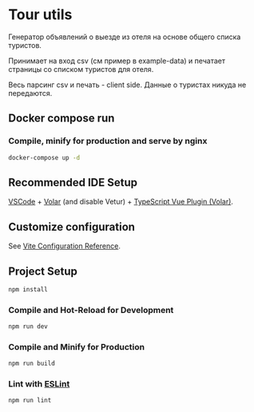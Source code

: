 # Tour utils

Генератор объявлений о выезде из отеля на основе общего списка туристов.

Принимает на вход csv (см пример в example-data) и печатает страницы со списком туристов для отеля.

Весь парсинг csv и печать - client side. Данные о туристах никуда не передаются.


## Docker compose run

### Compile, minify for production and serve by nginx

```sh
docker-compose up -d
```

## Recommended IDE Setup

[VSCode](https://code.visualstudio.com/) + [Volar](https://marketplace.visualstudio.com/items?itemName=Vue.volar) (and disable Vetur) + [TypeScript Vue Plugin (Volar)](https://marketplace.visualstudio.com/items?itemName=Vue.vscode-typescript-vue-plugin).

## Customize configuration

See [Vite Configuration Reference](https://vitejs.dev/config/).

## Project Setup

```sh
npm install
```

### Compile and Hot-Reload for Development

```sh
npm run dev
```

### Compile and Minify for Production

```sh
npm run build
```

### Lint with [ESLint](https://eslint.org/)

```sh
npm run lint
```

